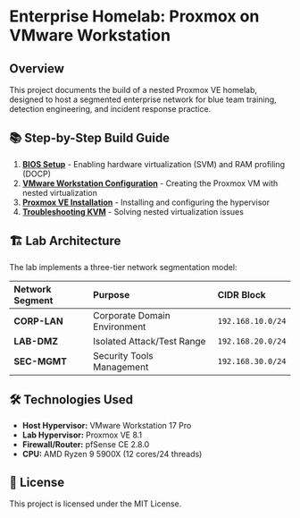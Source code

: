 # Enterprise Homelab: Proxmox on VMware Workstation

## Overview
This project documents the build of a nested Proxmox VE homelab, designed to host a segmented enterprise network for blue team training, detection engineering, and incident response practice.

## 📚 Step-by-Step Build Guide

1.  **[BIOS Setup](01-bios-setup.md)** - Enabling hardware virtualization (SVM) and RAM profiling (DOCP)
2.  **[VMware Workstation Configuration](02-vmware-config.md)** - Creating the Proxmox VM with nested virtualization
3.  **[Proxmox VE Installation](03-proxmox-installation.md)** - Installing and configuring the hypervisor
4.  **[Troubleshooting KVM](04-troubleshooting-kvm.md)** - Solving nested virtualization issues

## 🏗️ Lab Architecture
The lab implements a three-tier network segmentation model:

| Network Segment | Purpose | CIDR Block |
| :--- | :--- | :--- |
| **CORP-LAN** | Corporate Domain Environment | `192.168.10.0/24` |
| **LAB-DMZ** | Isolated Attack/Test Range | `192.168.20.0/24` |
| **SEC-MGMT** | Security Tools Management | `192.168.30.0/24` |

## 🛠️ Technologies Used
- **Host Hypervisor:** VMware Workstation 17 Pro
- **Lab Hypervisor:** Proxmox VE 8.1
- **Firewall/Router:** pfSense CE 2.8.0
- **CPU:** AMD Ryzen 9 5900X (12 cores/24 threads)

## 📝 License
This project is licensed under the MIT License.
